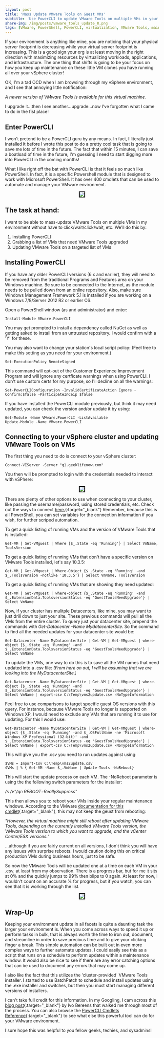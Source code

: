 ```yaml
---
layout: post
title: 'Mass Update VMware Tools on Guest VMs'
subtitle: 'Use PowerCLI to update VMware Tools on multiple VMs in your cluster.'
share-img: /img/posts/vmware_tools_update_0.png
tags: [VMware, PowerShell, PowerCLI, virtualization, VMware Tools, maintenance]
---
```

If your environment is anything like mine, you are noticing that your physical server footprint is decreasing while your virtual server footprint is increasing. This is a good sign your org is at least moving in the right direction with maximizing resources by virtualizing workloads, applications, and infrastructure. The one thing that shifts is going to be your focus on how you keep up maintenance on these little VM clones you have running all over your vSphere cluster! 

OK, I'm a tad OCD when I am browsing through my vSphere environment, and I see that annoying little notification:

_A newer version of VMware Tools is available for this virtual machine._

I upgrade it...then I see another...upgrade...now I've forgotten what I came to do in the fist place!

## Enter PowerCLI

I won't pretend to be a PowerCLI guru by any means. In fact, I literally just installed it before I wrote this post to do a pretty cool task that is going to save me lots of time in the future. The fact that within 15 minutes, I can save a boatload of time in the future, I'm guessing I need to start digging more into PowerCLI in the coming months!

What I like right off the bat with PowerCLI is that it feels so much like PowerShell. In fact, it is a specific Powershell module that is designed to work with Microsoft PowerShell. It has over 400 cmdlets that can be used to automate and manage your VMware environment. 

<p align="center">
    <img style="border:2px solid black" src="/img/posts/vmware_tools_update_1.png" border="2">
</p>

## The task at hand:

I want to be able to mass-update VMware Tools on multiple VMs in my environment without have to click/wait/click/wait, etc. We'll do this by:

1. Installing PowerCLI
2. Grabbing a list of VMs that need VMware Tools upgraded
3. Updating VMware Tools on a targeted list of VMs

## Installing PowerCLI

If you have any older PowerCLI versions (6.x and earlier), they will need to be removed from the traditional Programs and Features area on your Windows machine. Be sure to be connected to the Internet, as the module needs to be pulled down from an online repository. Also, make sure Windows Management Framework 5.1 is installed if you are working on a Windows 7/8/Server 2012 R2 or earlier OS.

Open a PowerShell window (as and administrator) and enter:

~~~
Install-Module VMware.PowerCLI
~~~

You may get prompted to install a dependency called NuGet as well as getting asked to install from an untrusted repository. I would confirm with a 'Y'  for these.

You may also want to change your station's local script policy:
(Feel free to make this setting as you need for your environment.)

~~~
Set-ExecutionPolicy RemoteSigned
~~~

This command will opt-out of the Customer Experience Improvement Program and will ignore any certficate warnings when using PowerCLI. I don't use custom certs for my purpose, so I'll decline on all the warnings:

~~~
Set-PowerCLIConfiguration -InvalidCertificateAction Ignore -Confirm:$false -ParticipateInCeip $false
~~~

If you have installed the PowerCLI module previously, but think it may need updated, you can check the version and/or update it by using:

~~~
Get-Module -Name VMware.PowerCLI -ListAvailable
Update-Module -Name VMware.PowerCLI
~~~

## Connecting to your vSphere cluster and updating VMware Tools on VMs

The first thing you need to do is connect to your vSphere cluster:

~~~
Connect-VIServer -Server "g1.geeklifenow.com"
~~~

You then will be prompted to login with the credentials needed to interact with vSPhere:

<p align="center">
    <img style="border:2px solid black" src="/img/posts/vmware_tools_update_2.png" border="2">
</p>

There are plenty of other options to use when connecting to your cluster, like passing the username/password, using stored credentials, etc. Check out the ways to connect [here.](https://vdc-repo.vmware.com/vmwb-repository/dcr-public/e7c1a32c-a3c6-4d7c-91bb-18a86a38daf7/12353298-ce6e-4d3f-bd8d-ab9f5ab044cc/doc/Connect-VIServer.html){:target="_blank"} Remember, because this is all PowerShell, you can set variables for the connection information if you wish, for further scriped automation.

To get a quick listing of running VMs and the version of VMware Tools that is installed:

~~~
Get-VM | Get-VMguest | Where {$_.State -eq 'Running'} | Select VmName, ToolsVersion
~~~

To get a quick listing of running VMs that don't have a specific version on VMware Tools installed, let's say 10.3.5:

~~~
Get-VM | Get-VMguest | Where-Object {$_.State -eq 'Running' -and $_.ToolsVersion -notlike '10.3.5'} | Select VmName, ToolsVersion
~~~

To get a quick listing of running VMs that are showing they need updated:

~~~
Get-VM | Get-VMguest | where-object {$_.State -eq 'Running' -and $_.ExtensionData.ToolsversionStatus -eq 'GuestToolsNeedUpgrade'} | Select VmName
~~~

Now, if your cluster has mulitple Datacenters, like mine, you may want to just drill down to just your site. These previous commands will pull all the VMs from the entire cluster. To query just your datacenter site, prepend the commands with _Get-Datacenter -Name MydatacenterSite_. So the command to find all the needed updates for your datacenter site would be:

~~~
Get-Datacenter -Name MyDatacenterSite | Get-VM | Get-VMguest | where-object {$_.State -eq 'Running' -and $_.ExtensionData.ToolsversionStatus -eq 'GuestToolsNeedUpgrade'} | Select VmName
~~~

To update the VMs, one way to do this is to save all the VM names that need updated into a .csv file:
_(From here on out, I will be assuming that we are looking into the MyDatacenterSite.)_

~~~
Get-Datacenter -Name MyDatacenterSite | Get-VM | Get-VMguest | where-object {$_.State -eq 'Running' -and $_.ExtensionData.ToolsversionStatus -eq 'GuestToolsNeedUpgrade'} | Select VmName | export-csv C:\Temp\vms2update.csv -NoTypeInformation
~~~

Feel free to use comparisons to target specific guest OS versions with this query. For instance, because VMware Tools no longer is supported on Windows XP, I would need to exclude any VMs that are running it to use for updating. For this I would use:

~~~
Get-Datacenter -Name MyDatacenterSite | Get-VM | Get-VMguest | where-object {$_.State -eq 'Running' -and $_.OSFullName -ne 'Microsoft Windows XP Professional (32-bit)' -and $_.ExtensionData.ToolsversionStatus -eq 'GuestToolsNeedUpgrade'} | Select VmName | export-csv C:\Temp\vms2update.csv -NoTypeInformation
~~~

This will give you the .csv you need to run updates against using:

~~~
$VMs = Import-Csv C:\Temp\vms2update.csv
$VMs | % { Get-VM -Name $_.VmName | Update-Tools -NoReboot}
~~~

This will start the update process on each VM. The -NoReboot parameter is using the the following switch parameters for the installer:

_/s /v"/qn REBOOT=ReallySuppress"_

This then allows you to reboot your VMs inside your regular maintenance windows. According to the VMware [documentation for this cmdlet](https://vdc-repo.vmware.com/vmwb-repository/dcr-public/e7c1a32c-a3c6-4d7c-91bb-18a86a38daf7/12353298-ce6e-4d3f-bd8d-ab9f5ab044cc/doc/index.html#linkb2c6f419e7481f8df0437dbcd81516fde6ac1b08;Update-Tools.html){:target="_blank"}, this may not keep the geust from rebooting:

_"However, the virtual machine might still reboot after updating VMware Tools, depending on the currently installed VMware Tools version, the VMware Tools version to which you want to upgrade, and the vCenter Center/ESX versions."_

...although if you are fairly current on all versions, I don't think you will have any issues with surprise reboots. I would caution doing this on critical production VMs during business hours, just to be safe.

So now the VMware Tools will be updated one at a time on each VM in your .csv, at least from my observation. There is a progress bar, but for me it sits at 0% and the quickly jumps to 99% then blips to 0 again. At least for now, I wouldn't count on an accurate % for progress, but if you watch, you can see that it is working through the list.

<p align="center">
    <img style="border:2px solid black" src="/img/posts/vmware_tools_update_3.png" border="2">
</p>

## Wrap-Up

Keeping your environment update in all facets is quite a daunting task the larger your environment is. When you come across ways to speed it up or perform tasks in bulk, that is always worth the time to iron out, document, and streamline in order to save precious time and to give your clicking finger a break. This simple automation can be built out in even more complex ways to further automate updates. I could easily see this as a script that runs on a schedule to perform updates within a maintenance window. It would also be nice to see if there are any error catching options that can be used to document any errors that may come up. 

I also like the fact that this utilizes the 'cluster-provided' VMware Tools installer. I started to use BatchPatch to schedule and install updates using the .exe installer and switches, but then you must start managing different versions of installers.

I can't take full credit for this information. In my Googling, I cam across this [blog post](https://www.ivobeerens.nl/2019/09/09/vmware-tools-installation-and-upgrade-tips-and-tricks/){:target="_blank"} by Ivo Bereens that walked me through most of the process. You can also browse the [PowerCLI Cmdlets Reference](https://vdc-repo.vmware.com/vmwb-repository/dcr-public/e7c1a32c-a3c6-4d7c-91bb-18a86a38daf7/12353298-ce6e-4d3f-bd8d-ab9f5ab044cc/doc/index.html#linkca3978754e0753392fc9e7f5c20d9ffea739948e;Overview.html){:target="_blank"} to see what else this powerful tool can do for your VMware environment.

I sure hope this was helpful to you fellow geeks, techies, and sysadmins! 
